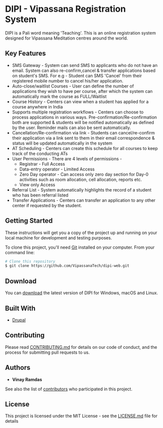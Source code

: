 # DIPI - Vipassana Registration System

DIPI is a Pali word meaning 'Teaching'. This is an online registration system designed for Vipassana Meditation centres around the world.

## Key Features
* SMS Gateway - System can send SMS to applicants who do not have an email. System can also re-confirm,cancel & transfer applications based on student's SMS. 
  For e.g - Student can SMS 'Cancel' from their registered mobile number to cancel his/her application.
* Auto-close/waitlist Courses - User can define the number of applications they wish to have per course, after which the      system can automatically mark the course as FULL/Waitlist
* Course History - Centers can view when a student has applied for a course anywhere in India
* Supports multiple registration workflows - Centers can choose to process applications in various ways. Pre-confirmation/Re-confirmation both are supported & students will be notified automatically as defined by the user. Reminder mails can also be sent automatically.
* Cancellation/Re-confirmation via link - Students can cancel/re-confirm their application via a link sent to them in their email correspondence & status will be updated automatically in the system
* AT Scheduling - Centers can create this schedule for all courses to keep track of the conducting ATs
* User Permissions - There are 4 levels of permissions -
  - Registrar - Full Access
  - Data-entry operator - Limited Access
  - Zero Day operator - Can access only zero day section for Day-0 activities such as room allocation, cell allocation, reports etc.
  - View only Access
* Referral List - System automatically highlights the record of a student who has been referral listed
* Transfer Applications - Centers can transfer an application to any other center if requested by the student.

## Getting Started

These instructions will get you a copy of the project up and running on your local machine for development and testing purposes.

To clone this project, you'll need [Git](https://git-scm.com) installed on your computer. From your command line:

```bash
# Clone this repository
$ git clone https://github.com/VipassanaTech/dipi-web.git
```

## Download

You can [download](https://github.com/VipassanaTech/dipi-web/archive/master.zip) the latest version of DIPI for Windows, macOS and Linux.

## Built With

* [Drupal](https://www.drupal.org/drupal-7.0)

## Contributing

Please read [CONTRIBUTING.md](https://gist.github.com/PurpleBooth/b24679402957c63ec426) for details on our code of conduct, and the process for submitting pull requests to us.

## Authors

* **Vinay Ramdas**

See also the list of [contributors](https://github.com/VipassanaTech/dipi-web/graphs/contributors) who participated in this project.

## License

This project is licensed under the MIT License - see the [LICENSE.md](LICENSE.md) file for details
